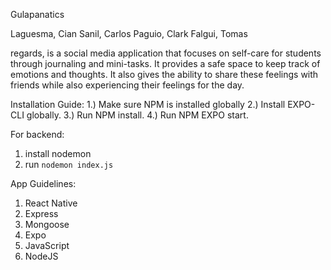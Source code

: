 Gulapanatics

Laguesma, Cian
Sanil, Carlos
Paguio, Clark
Falgui, Tomas

regards, is a social media application that focuses on self-care for students through journaling and mini-tasks.
It provides a safe space to keep track of emotions and thoughts.
It also gives the ability to share these feelings with friends while also experiencing their feelings for the day.

Installation Guide:
1.) Make sure NPM is installed globally
2.) Install EXPO-CLI globally.
3.) Run NPM install.
4.) Run NPM EXPO start.

For backend:

1. install nodemon
2. run `nodemon index.js`

App Guidelines:

1. React Native
2. Express
3. Mongoose
4. Expo
5. JavaScript
6. NodeJS
